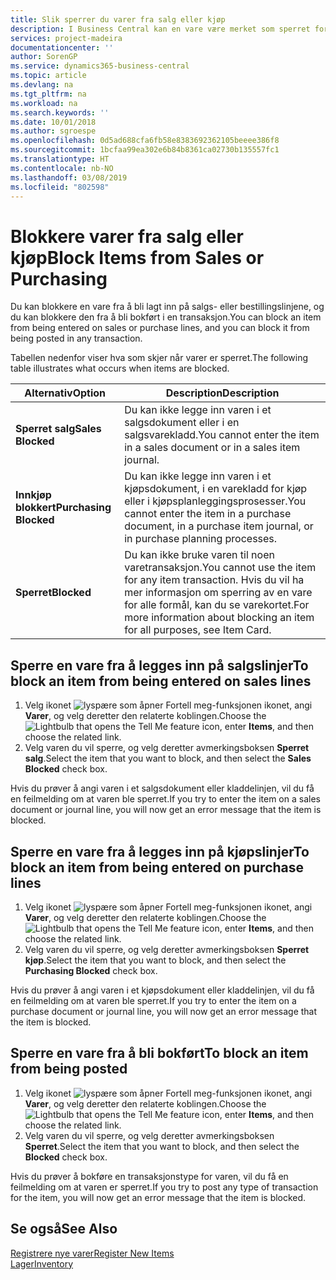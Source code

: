 ```yaml
---
title: Slik sperrer du varer fra salg eller kjøp
description: I Business Central kan en vare være merket som sperret for salg, sperret for kjøp eller sperret for alt.
services: project-madeira
documentationcenter: ''
author: SorenGP
ms.service: dynamics365-business-central
ms.topic: article
ms.devlang: na
ms.tgt_pltfrm: na
ms.workload: na
ms.search.keywords: ''
ms.date: 10/01/2018
ms.author: sgroespe
ms.openlocfilehash: 0d5ad688cfa6fb58e8383692362105beeee386f8
ms.sourcegitcommit: 1bcfaa99ea302e6b84b8361ca02730b135557fc1
ms.translationtype: HT
ms.contentlocale: nb-NO
ms.lasthandoff: 03/08/2019
ms.locfileid: "802598"
---
```

# <a name="block-items-from-sales-or-purchasing"></a><span data-ttu-id="3c343-103">Blokkere varer fra salg eller kjøp</span><span class="sxs-lookup"><span data-stu-id="3c343-103">Block Items from Sales or Purchasing</span></span>
<span data-ttu-id="3c343-104">Du kan blokkere en vare fra å bli lagt inn på salgs- eller bestillingslinjene, og du kan blokkere den fra å bli bokført i en transaksjon.</span><span class="sxs-lookup"><span data-stu-id="3c343-104">You can block an item from being entered on sales or purchase lines, and you can block it from being posted in any transaction.</span></span>  

<span data-ttu-id="3c343-105">Tabellen nedenfor viser hva som skjer når varer er sperret.</span><span class="sxs-lookup"><span data-stu-id="3c343-105">The following table illustrates what occurs when items are blocked.</span></span>  

|<span data-ttu-id="3c343-106">Alternativ</span><span class="sxs-lookup"><span data-stu-id="3c343-106">Option</span></span>|<span data-ttu-id="3c343-107">Description</span><span class="sxs-lookup"><span data-stu-id="3c343-107">Description</span></span>|  
|--------------------|------------|  
|<span data-ttu-id="3c343-108">**Sperret salg**</span><span class="sxs-lookup"><span data-stu-id="3c343-108">**Sales Blocked**</span></span>|<span data-ttu-id="3c343-109">Du kan ikke legge inn varen i et salgsdokument eller i en salgsvarekladd.</span><span class="sxs-lookup"><span data-stu-id="3c343-109">You cannot enter the item in a sales document or in a sales item journal.</span></span>|  
|<span data-ttu-id="3c343-110">**Innkjøp blokkert**</span><span class="sxs-lookup"><span data-stu-id="3c343-110">**Purchasing Blocked**</span></span>|<span data-ttu-id="3c343-111">Du kan ikke legge inn varen i et kjøpsdokument, i en varekladd for kjøp eller i kjøpsplanleggingsprosesser.</span><span class="sxs-lookup"><span data-stu-id="3c343-111">You cannot enter the item in a purchase document, in a purchase item journal, or in purchase planning processes.</span></span>|  
|<span data-ttu-id="3c343-112">**Sperret**</span><span class="sxs-lookup"><span data-stu-id="3c343-112">**Blocked**</span></span>|<span data-ttu-id="3c343-113">Du kan ikke bruke varen til noen varetransaksjon.</span><span class="sxs-lookup"><span data-stu-id="3c343-113">You cannot use the item for any item transaction.</span></span> <span data-ttu-id="3c343-114">Hvis du vil ha mer informasjon om sperring av en vare for alle formål, kan du se varekortet.</span><span class="sxs-lookup"><span data-stu-id="3c343-114">For more information about blocking an item for all purposes, see Item Card.</span></span>|  

## <a name="to-block-an-item-from-being-entered-on-sales-lines"></a><span data-ttu-id="3c343-115">Sperre en vare fra å legges inn på salgslinjer</span><span class="sxs-lookup"><span data-stu-id="3c343-115">To block an item from being entered on sales lines</span></span>  

1.  <span data-ttu-id="3c343-116">Velg ikonet ![lyspære som åpner Fortell meg-funksjonen](media/ui-search/search_small.png "Fortell hva du vil gjøre") ikonet, angi **Varer**, og velg deretter den relaterte koblingen.</span><span class="sxs-lookup"><span data-stu-id="3c343-116">Choose the ![Lightbulb that opens the Tell Me feature](media/ui-search/search_small.png "Tell me what you want to do") icon, enter **Items**, and then choose the related link.</span></span>  
2.  <span data-ttu-id="3c343-117">Velg varen du vil sperre, og velg deretter avmerkingsboksen **Sperret salg**.</span><span class="sxs-lookup"><span data-stu-id="3c343-117">Select the item that you want to block, and then select the **Sales Blocked** check box.</span></span>  

<span data-ttu-id="3c343-118">Hvis du prøver å angi varen i et salgsdokument eller kladdelinjen, vil du få en feilmelding om at varen ble sperret.</span><span class="sxs-lookup"><span data-stu-id="3c343-118">If you try to enter the item on a sales document or journal line, you will now get an error message that the item is blocked.</span></span>

## <a name="to-block-an-item-from-being-entered-on-purchase-lines"></a><span data-ttu-id="3c343-119">Sperre en vare fra å legges inn på kjøpslinjer</span><span class="sxs-lookup"><span data-stu-id="3c343-119">To block an item from being entered on purchase lines</span></span>  

1.  <span data-ttu-id="3c343-120">Velg ikonet ![lyspære som åpner Fortell meg-funksjonen](media/ui-search/search_small.png "Fortell hva du vil gjøre") ikonet, angi **Varer**, og velg deretter den relaterte koblingen.</span><span class="sxs-lookup"><span data-stu-id="3c343-120">Choose the ![Lightbulb that opens the Tell Me feature](media/ui-search/search_small.png "Tell me what you want to do") icon, enter **Items**, and then choose the related link.</span></span>  
2.  <span data-ttu-id="3c343-121">Velg varen du vil sperre, og velg deretter avmerkingsboksen **Sperret kjøp**.</span><span class="sxs-lookup"><span data-stu-id="3c343-121">Select the item that you want to block, and then select the **Purchasing Blocked** check box.</span></span>  

<span data-ttu-id="3c343-122">Hvis du prøver å angi varen i et kjøpsdokument eller kladdelinjen, vil du få en feilmelding om at varen ble sperret.</span><span class="sxs-lookup"><span data-stu-id="3c343-122">If you try to enter the item on a purchase document or journal line, you will now get an error message that the item is blocked.</span></span>

## <a name="to-block-an-item-from-being-posted"></a><span data-ttu-id="3c343-123">Sperre en vare fra å bli bokført</span><span class="sxs-lookup"><span data-stu-id="3c343-123">To block an item from being posted</span></span>
1. <span data-ttu-id="3c343-124">Velg ikonet ![lyspære som åpner Fortell meg-funksjonen](media/ui-search/search_small.png "Fortell hva du vil gjøre") ikonet, angi **Varer**, og velg deretter den relaterte koblingen.</span><span class="sxs-lookup"><span data-stu-id="3c343-124">Choose the ![Lightbulb that opens the Tell Me feature](media/ui-search/search_small.png "Tell me what you want to do") icon, enter **Items**, and then choose the related link.</span></span>
2. <span data-ttu-id="3c343-125">Velg varen du vil sperre, og velg deretter avmerkingsboksen **Sperret**.</span><span class="sxs-lookup"><span data-stu-id="3c343-125">Select the item that you want to block, and then select the **Blocked** check box.</span></span>

<span data-ttu-id="3c343-126">Hvis du prøver å bokføre en transaksjonstype for varen, vil du få en feilmelding om at varen er sperret.</span><span class="sxs-lookup"><span data-stu-id="3c343-126">If you try to post any type of transaction for the item, you will now get an error message that the item is blocked.</span></span>

## <a name="see-also"></a><span data-ttu-id="3c343-127">Se også</span><span class="sxs-lookup"><span data-stu-id="3c343-127">See Also</span></span>  
[<span data-ttu-id="3c343-128">Registrere nye varer</span><span class="sxs-lookup"><span data-stu-id="3c343-128">Register New Items</span></span>](inventory-how-register-new-items.md)  
[<span data-ttu-id="3c343-129">Lager</span><span class="sxs-lookup"><span data-stu-id="3c343-129">Inventory</span></span>](inventory-manage-inventory.md)  
